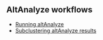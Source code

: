 ## AltAnalyze workflows

- [Running altAnalyze](altAnalyzeGeneralRun.md)
- [Subclustering altAnalyze results](altAnalyzeSubClustering.md)

